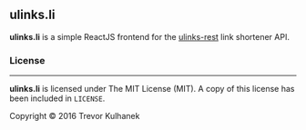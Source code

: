 ## ulinks.li

**ulinks.li** is a simple ReactJS frontend for the [ulinks-rest](https://github.com/quoeradem/ulinks-rest) link shortener API.

### License
---

**ulinks.li** is licensed under The MIT License (MIT). A copy of this license has been included in `LICENSE`.

Copyright &copy; 2016 Trevor Kulhanek